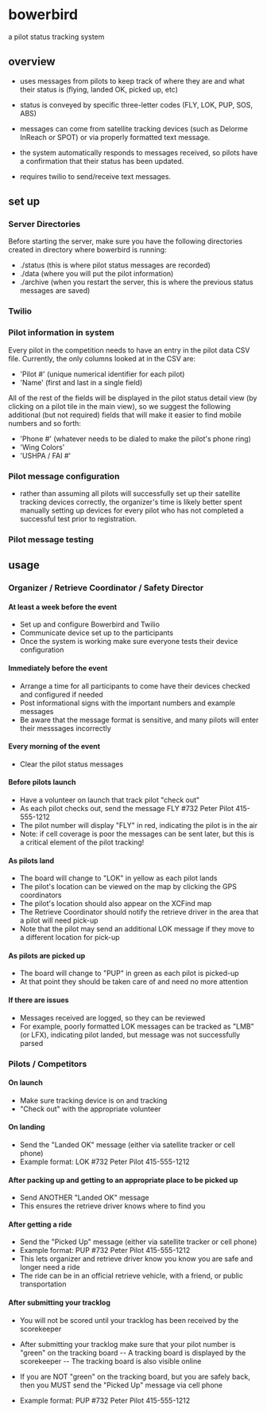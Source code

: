 # bowerbird
a pilot status tracking system

## overview
- uses messages from pilots to keep track of where they are and what their status is (flying, landed OK, picked up, etc)

- status is conveyed by specific three-letter codes (FLY, LOK, PUP, SOS, ABS)

- messages can come from satellite tracking devices (such as Delorme InReach or SPOT) or via properly formatted text message.

- the system automatically responds to messages received, so pilots have a confirmation that their status has been updated.

- requires twilio to send/receive text messages.

## set up

### Server Directories
Before starting the server, make sure you have the following directories created in directory where bowerbird is running:
- ./status (this is where pilot status messages are recorded)
- ./data (where you will put the pilot information)
- ./archive (when you restart the server, this is where the previous status messages are saved)

### Twilio

### Pilot information in system
Every pilot in the competition needs to have an entry in the pilot data CSV file. Currently, the only columns looked at in the CSV are:
- 'Pilot #' (unique numerical identifier for each pilot)
- 'Name' (first and last in a single field)

All of the rest of the fields will be displayed in the pilot status detail view (by clicking on a pilot tile in the main view), so we suggest the following additional (but not required) fields that will make it easier to find mobile numbers and so forth:
- 'Phone #' (whatever needs to be dialed to make the pilot's phone ring)
- 'Wing Colors'
- 'USHPA / FAI #'

### Pilot message configuration
- rather than assuming all pilots will successfully set up their satellite tracking devices correctly, the organizer's time is likely better spent manually setting up devices for every pilot who has not completed a successful test prior to registration.

### Pilot message testing

## usage
### Organizer / Retrieve Coordinator / Safety Director
#### At least a week before the event
- Set up and configure Bowerbird and Twilio
- Communicate device set up to the participants
- Once the system is working make sure everyone tests their device configuration

#### Immediately before the event
- Arrange a time for all participants to come have their devices checked and configured if needed
- Post informational signs with the important numbers and example messages
- Be aware that the message format is sensitive, and many pilots will enter their messsages incorrectly

#### Every morning of the event
- Clear the pilot status messages

#### Before pilots launch
- Have a volunteer on launch that track pilot "check out"
- As each pilot checks out, send the message
FLY #732 Peter Pilot 415-555-1212
- The pilot number will display "FLY" in red, indicating the pilot is in the air
- Note: if cell coverage is poor the messages can be sent later, but this is a critical element of the pilot tracking!

#### As pilots land
- The board will change to "LOK" in yellow as each pilot lands
- The pilot's location can be viewed on the map by clicking the GPS coordinators
- The pilot's location should also appear on the XCFind map
- The Retrieve Coordinator should notify the retrieve driver in the area that a pilot will need pick-up
- Note that the pilot may send an additional LOK message if they move to a different location for pick-up

#### As pilots are picked up
- The board will change to "PUP" in green as each pilot is picked-up
- At that point they should be taken care of and need no more attention

#### If there are issues
- Messages received are logged, so they can be reviewed
- For example, poorly formatted LOK messages can be tracked as "LMB" (or LFX), indicating pilot landed, but message was not successfully parsed

### Pilots / Competitors
#### On launch
- Make sure tracking device is on and tracking
- "Check out" with the appropriate volunteer

#### On landing
- Send the "Landed OK" message (either via satellite tracker or cell phone)
- Example format:
LOK #732 Peter Pilot 415-555-1212

#### After packing up and getting to an appropriate place to be picked up
- Send ANOTHER "Landed OK" message
- This ensures the retrieve driver knows where to find you

#### After getting a ride
- Send the "Picked Up" message (either via satellite tracker or cell phone)
- Example format:
PUP #732 Peter Pilot 415-555-1212
- This lets organizer and retrieve driver know you know you are safe and longer need a ride
- The ride can be in an official retrieve vehicle, with a friend, or public transportation

#### After submitting your tracklog
- You will not be scored until your tracklog has been received by the scorekeeper
- After submitting your tracklog make sure that your pilot number is "green" on the tracking board
-- A tracking board is displayed by the scorekeeper
-- The tracking board is also visible online

- If you are NOT "green" on the tracking board, but you are safely back, then you MUST send the "Picked Up" message via cell phone
- Example format:
PUP #732 Peter Pilot 415-555-1212

